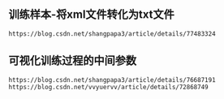 训练样本-将xml文件转化为txt文件
-------
    https://blog.csdn.net/shangpapa3/article/details/77483324

可视化训练过程的中间参数
-------
    https://blog.csdn.net/shangpapa3/article/details/76687191
    https://blog.csdn.net/vvyuervv/article/details/72868749
